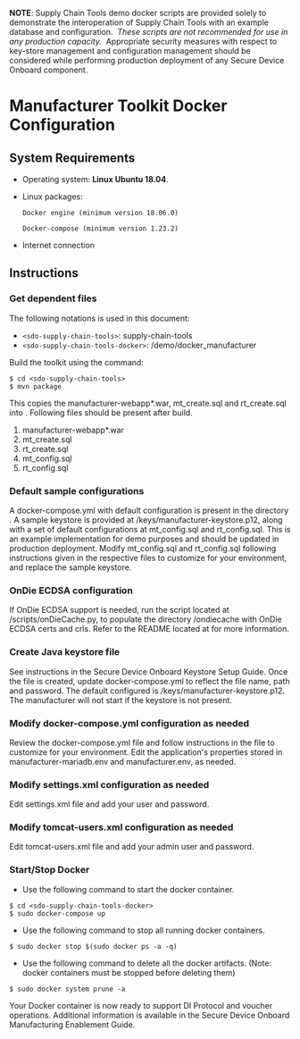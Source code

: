 **NOTE**: Supply Chain Tools demo docker scripts are provided solely to demonstrate the interoperation of Supply Chain Tools with an example database and configuration.  _These scripts are not recommended for use in any production capacity._  Appropriate security measures with respect to key-store management and configuration management should be considered while performing production deployment of any Secure Device Onboard component.

# Manufacturer Toolkit Docker Configuration

## System Requirements

* Operating system: **Linux Ubuntu 18.04**.

* Linux packages:

    `Docker engine (minimum version 18.06.0)`

    `Docker-compose (minimum version 1.23.2)`

* Internet connection

## Instructions

### Get dependent files

The following notations is used in this document:

* `<sdo-supply-chain-tools>`: supply-chain-tools
* `<sdo-supply-chain-tools-docker>`: <sdo-supply-chain-tools>/demo/docker_manufacturer

Build the toolkit using the command:

```
$ cd <sdo-supply-chain-tools>
$ mvn package
```
This copies the manufacturer-webapp*.war, mt_create.sql and rt_create.sql into
<sdo-supply-chain-tools-docker>. Following files should be present after build.

1. manufacturer-webapp*.war
2. mt_create.sql
3. rt_create.sql
4. mt_config.sql
5. rt_config.sql

### Default sample configurations

A docker-compose.yml with default configuration is present in the directory <sdo-supply-chain-tools-docker>.
A sample keystore is provided at <sdo-supply-chain-tools-docker>/keys/manufacturer-keystore.p12,
along with a set of default configurations at mt_config.sql and rt_config.sql.
This is an example implementation for demo purposes and should be updated in production deployment.
Modify mt_config.sql and rt_config.sql following instructions given in the respective files to customize for your environment,
and replace the sample keystore.

### OnDie ECDSA configuration

If OnDie ECDSA support is needed, run the script located at <sdo-supply-chain-tools>/scripts/onDieCache.py,
to populate the directory <sdo-supply-chain-tools-docker>/ondiecache with OnDie ECDSA certs and crls.
Refer to the README located at <sdo-supply-chain-tools> for more information.

### Create Java keystore file

See instructions in the Secure Device Onboard Keystore Setup Guide. Once the file is created, update 
docker-compose.yml to reflect the file name, path and password.  The default configured is /keys/manufacturer-keystore.p12.
The manufacturer will not start if the keystore is not present.

### Modify docker-compose.yml configuration as needed
Review the docker-compose.yml file and follow instructions in the file to customize for your environment.
Edit the application's properties stored in manufacturer-mariadb.env and manufacturer.env, as needed.

### Modify settings.xml configuration as needed
Edit settings.xml file and add your user and password.

### Modify tomcat-users.xml configuration as needed
Edit tomcat-users.xml file and add your admin user and password.

### Start/Stop Docker

* Use the following command to start the docker container.

```
$ cd <sdo-supply-chain-tools-docker>
$ sudo docker-compose up
```

* Use the following command to stop all running docker containers.

```
$ sudo docker stop $(sudo docker ps -a -q)
```

* Use the following command to delete all the docker artifacts. (Note: docker containers must be stopped before deleting
them)
```
$ sudo docker system prune -a
```

Your Docker container is now ready to support DI Protocol and voucher operations.  Additional information is available 
in the Secure Device Onboard Manufacturing Enablement Guide.